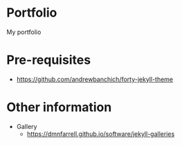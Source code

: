 # Portfolio

My portfolio

# Pre-requisites

- https://github.com/andrewbanchich/forty-jekyll-theme

# Other information

- Gallery
  - https://dmnfarrell.github.io/software/jekyll-galleries

